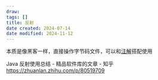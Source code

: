 ```yaml
---
draw:
tags: []
title: 反射
date created: 2024-07-14
date modified: 2024-11-12
---
```


本质是像黑客一样，直接操作字节码文件，可以和[注解](注解.md)搭配使用

Java 反射使用总结 - 精品软件库的文章 - 知乎  
https://zhuanlan.zhihu.com/p/80519709
